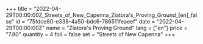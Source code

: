 +++
title = "2022-04-29T00:00:00Z_Streets_of_New_Capenna_Ziatora's_Proving_Ground_[en]_false"
id = "75fdce80-e338-4a50-bdc6-786511feaeef"
date = "2022-04-29T00:00:00Z"
name = "Ziatora's Proving Ground"
lang = ["en"]
price = "7.80"
quantity = 4
foil = false
set = "Streets of New Capenna"
+++
